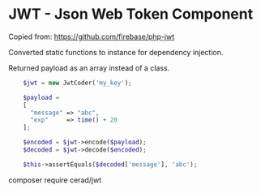 JWT - Json Web Token Component
==============================

Copied from: https://github.com/firebase/php-jwt

Converted static functions to instance for dependency injection.

Returned payload as an array instead of a class.

```php
    $jwt = new JwtCoder('my_key');

    $payload =
    [
      "message" => "abc",
      "exp"     => time() + 20
    ];

    $encoded = $jwt->encode($payload);
    $decoded = $jwt->decode($encoded);

    $this->assertEquals($decoded['message'], 'abc');
```

composer require cerad/jwt
